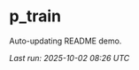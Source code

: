 # p_train

Auto-updating README demo.

<!--START_SECTION:status-->
_Last run: 2025-10-02 08:26 UTC_
<!--END_SECTION:status-->

















































































































































































































































































































































































































































































































































































































































































































































































































































































































































































































